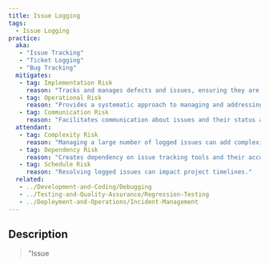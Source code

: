 ```yaml
---
title: Issue Logging
tags: 
  - Issue Logging
practice:
  aka: 
   - "Issue Tracking"
   - "Ticket Logging"
   - "Bug Tracking"
  mitigates:
   - tag: Implementation Risk
     reason: "Tracks and manages defects and issues, ensuring they are resolved."
   - tag: Operational Risk
     reason: "Provides a systematic approach to managing and addressing operational issues."
   - tag: Communication Risk
     reason: "Facilitates communication about issues and their status among team members."
  attendant:
   - tag: Complexity Risk
     reason: "Managing a large number of logged issues can add complexity."
   - tag: Dependency Risk
     reason: "Creates dependency on issue tracking tools and their accuracy."
   - tag: Schedule Risk
     reason: "Resolving logged issues can impact project timelines."
  related:
   - ../Development-and-Coding/Debugging
   - ../Testing-and-Quality-Assurance/Regression-Testing
   - ../Deployment-and-Operations/Incident-Management
---
```


<PracticeIntro details={frontMatter.practice} /> 

## Description

> "Issue
